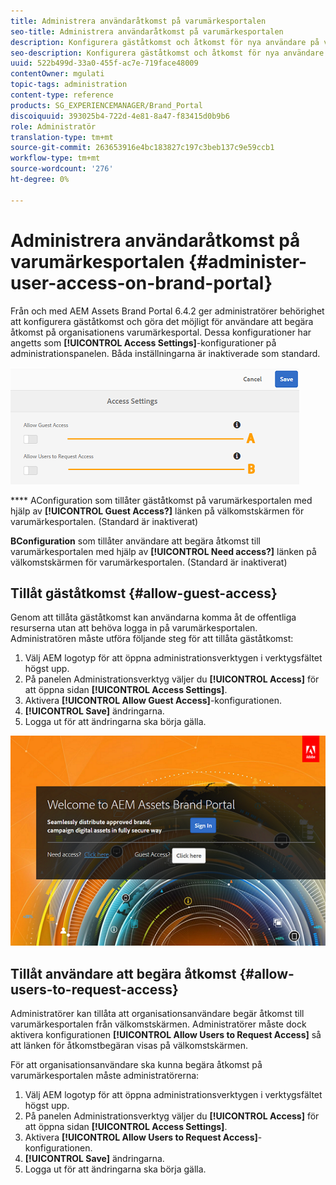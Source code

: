 ```yaml
---
title: Administrera användaråtkomst på varumärkesportalen
seo-title: Administrera användaråtkomst på varumärkesportalen
description: Konfigurera gäståtkomst och åtkomst för nya användare på varumärkesportalen.
seo-description: Konfigurera gäståtkomst och åtkomst för nya användare på varumärkesportalen.
uuid: 522b499d-33a0-455f-ac7e-719face48009
contentOwner: mgulati
topic-tags: administration
content-type: reference
products: SG_EXPERIENCEMANAGER/Brand_Portal
discoiquuid: 393025b4-722d-4e81-8a47-f83415d0b9b6
role: Administratör
translation-type: tm+mt
source-git-commit: 263653916e4bc183827c197c3beb137c9e59ccb1
workflow-type: tm+mt
source-wordcount: '276'
ht-degree: 0%

---
```



# Administrera användaråtkomst på varumärkesportalen {#administer-user-access-on-brand-portal}

Från och med AEM Assets Brand Portal 6.4.2 ger administratörer behörighet att konfigurera gäståtkomst och göra det möjligt för användare att begära åtkomst på organisationens varumärkesportal. Dessa konfigurationer har angetts som **[!UICONTROL Access Settings]**-konfigurationer på administrationspanelen. Båda inställningarna är inaktiverade som standard.

![](assets/access-configs.png)

****   AConfiguration som tillåter gäståtkomst på varumärkesportalen med hjälp av  **[!UICONTROL Guest Access?]** länken på välkomstskärmen för varumärkesportalen. (Standard är inaktiverat)

**BConfiguration**   som tillåter användare att begära åtkomst till varumärkesportalen med hjälp av  **[!UICONTROL Need access?]** länken på välkomstskärmen för varumärkesportalen. (Standard är inaktiverat)

## Tillåt gäståtkomst {#allow-guest-access}

Genom att tillåta gäståtkomst kan användarna komma åt de offentliga resurserna utan att behöva logga in på varumärkesportalen.
Administratören måste utföra följande steg för att tillåta gäståtkomst:

1. Välj AEM logotyp för att öppna administrationsverktygen i verktygsfältet högst upp.
1. På panelen Administrationsverktyg väljer du **[!UICONTROL Access]** för att öppna sidan **[!UICONTROL Access Settings]**.
1. Aktivera **[!UICONTROL Allow Guest Access]**-konfigurationen.
1. **[!UICONTROL Save]** ändringarna.
1. Logga ut för att ändringarna ska börja gälla.

![](assets/bp-welcome-screen.png)

## Tillåt användare att begära åtkomst {#allow-users-to-request-access}

Administratörer kan tillåta att organisationsanvändare begär åtkomst till varumärkesportalen från välkomstskärmen. Administratörer måste dock aktivera konfigurationen **[!UICONTROL Allow Users to Request Access]** så att länken för åtkomstbegäran visas på välkomstskärmen.

För att organisationsanvändare ska kunna begära åtkomst på varumärkesportalen måste administratörerna:

1. Välj AEM logotyp för att öppna administrationsverktygen i verktygsfältet högst upp.
1. På panelen Administrationsverktyg väljer du **[!UICONTROL Access]** för att öppna sidan **[!UICONTROL Access Settings]**.
1. Aktivera **[!UICONTROL Allow Users to Request Access]**-konfigurationen.
1. **[!UICONTROL Save]** ändringarna.
1. Logga ut för att ändringarna ska börja gälla.
